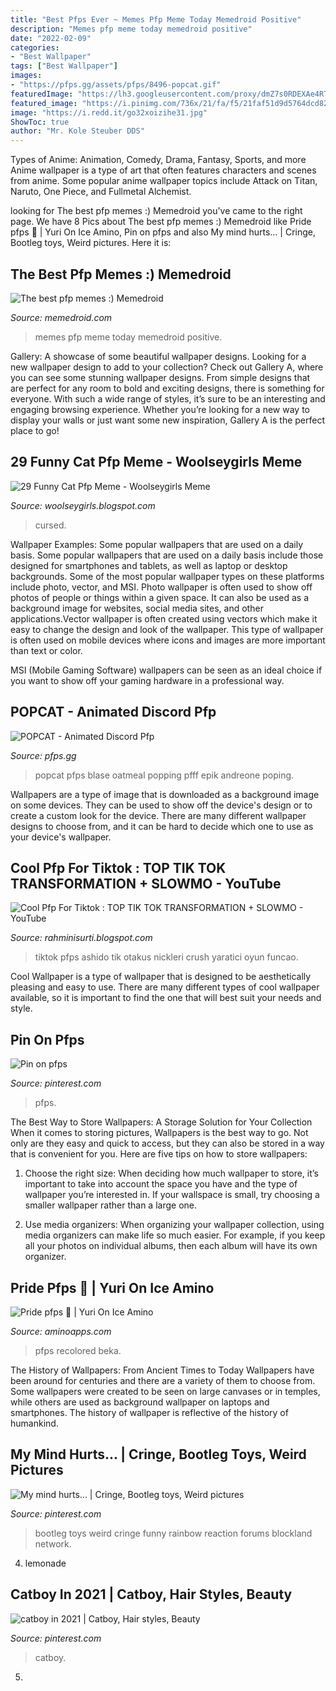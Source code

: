 ```yaml
---
title: "Best Pfps Ever ~ Memes Pfp Meme Today Memedroid Positive"
description: "Memes pfp meme today memedroid positive"
date: "2022-02-09"
categories:
- "Best Wallpaper"
tags: ["Best Wallpaper"]
images:
- "https://pfps.gg/assets/pfps/8496-popcat.gif"
featuredImage: "https://lh3.googleusercontent.com/proxy/dmZ7s0RDEXAe4RTyKFILMJE62lx8_f3iW4yEbxPFBI5sbaF_qgXUfk722S-N9wJIIiXT9Suhx3xYRtugTgzPZXI9C8iJd8C2BSIK3sjwrcusLOR5sLQ6ZfT6jgxy_ekD=w1200-h630-p-k-no-nu"
featured_image: "https://i.pinimg.com/736x/21/fa/f5/21faf51d9d5764dcd82ba9c441f40c97.jpg"
image: "https://i.redd.it/go32xoizihe31.jpg"
ShowToc: true
author: "Mr. Kole Steuber DDS"
---
```



Types of Anime: Animation, Comedy, Drama, Fantasy, Sports, and more
Anime wallpaper is a type of art that often features characters and scenes from anime. Some popular anime wallpaper topics include Attack on Titan, Naruto, One Piece, and Fullmetal Alchemist.

	

		
looking for The best pfp memes :) Memedroid you've came to the right page. We have 8 Pics about The best pfp memes :) Memedroid like Pride pfps 💛 | Yuri On Ice Amino, Pin on pfps and also My mind hurts... | Cringe, Bootleg toys, Weird pictures. Here it is:
		
    
## The Best Pfp Memes :) Memedroid

<img loading=lazy src="https://images7.memedroid.com/images/UPLOADED624/5c0c7688cc337.jpeg" onerror="this.onerror=null;this.src='https://tse3.mm.bing.net/th?id=OIP.OXZHMD8Qide5lZJTxm8fHAAAAA&amp;pid=15.1';" alt="The best pfp memes :) Memedroid">

_Source: memedroid.com_

>memes pfp meme today memedroid positive. 

	

Gallery: A showcase of some beautiful wallpaper designs.
Looking for a new wallpaper design to add to your collection? Check out Gallery A, where you can see some stunning wallpaper designs. From simple designs that are perfect for any room to bold and exciting designs, there is something for everyone. With such a wide range of styles, it’s sure to be an interesting and engaging browsing experience. Whether you’re looking for a new way to display your walls or just want some new inspiration, Gallery A is the perfect place to go!





	
	
    
## 29 Funny Cat Pfp Meme - Woolseygirls Meme

<img loading=lazy src="https://i.redd.it/go32xoizihe31.jpg" onerror="this.onerror=null;this.src='https://tse4.mm.bing.net/th?id=OIP.hZpRrZMBeYH117_1yWFOMwHaOt&amp;pid=15.1';" alt="29 Funny Cat Pfp Meme - Woolseygirls Meme">

_Source: woolseygirls.blogspot.com_

>cursed. 

	

Wallpaper Examples: Some popular wallpapers that are used on a daily basis.
Some popular wallpapers that are used on a daily basis include those designed for smartphones and tablets, as well as laptop or desktop backgrounds. Some of the most popular wallpaper types on these platforms include photo, vector, and MSI. 
Photo wallpaper is often used to show off photos of people or things within a given space. It can also be used as a background image for websites, social media sites, and other applications.Vector wallpaper is often created using vectors which make it easy to change the design and look of the wallpaper. This type of wallpaper is often used on mobile devices where icons and images are more important than text or color. 

MSI (Mobile Gaming Software) wallpapers can be seen as an ideal choice if you want to show off your gaming hardware in a professional way.

    
## POPCAT - Animated Discord Pfp

<img loading=lazy src="https://pfps.gg/assets/pfps/8496-popcat.gif" onerror="this.onerror=null;this.src='https://tse2.mm.bing.net/th?id=OIP.qqOXS0TDNPWaONkKW2oIGQAAAA&amp;pid=15.1';" alt="POPCAT - Animated Discord Pfp">

_Source: pfps.gg_

>popcat pfps blase oatmeal popping pfff epik andreone poping. 

	

Wallpapers are a type of image that is downloaded as a background image on some devices. They can be used to show off the device's design or to create a custom look for the device. There are many different wallpaper designs to choose from, and it can be hard to decide which one to use as your device's wallpaper.

    
## Cool Pfp For Tiktok : TOP TIK TOK TRANSFORMATION + SLOWMO - YouTube

<img loading=lazy src="https://lh3.googleusercontent.com/proxy/dmZ7s0RDEXAe4RTyKFILMJE62lx8_f3iW4yEbxPFBI5sbaF_qgXUfk722S-N9wJIIiXT9Suhx3xYRtugTgzPZXI9C8iJd8C2BSIK3sjwrcusLOR5sLQ6ZfT6jgxy_ekD=w1200-h630-p-k-no-nu" onerror="this.onerror=null;this.src='https://tse3.mm.bing.net/th?id=OIP.OmCGJjfD1sV3z2clKAGeNQHaHa&amp;pid=15.1';" alt="Cool Pfp For Tiktok : TOP TIK TOK TRANSFORMATION + SLOWMO - YouTube">

_Source: rahminisurti.blogspot.com_

>tiktok pfps ashido tik otakus nickleri crush yaratici oyun funcao. 

	

Cool Wallpaper is a type of wallpaper that is designed to be aesthetically pleasing and easy to use. There are many different types of cool wallpaper available, so it is important to find the one that will best suit your needs and style.

    
## Pin On Pfps

<img loading=lazy src="https://i.pinimg.com/736x/31/66/96/31669649c279049f07ea3687910ddd8b.jpg" onerror="this.onerror=null;this.src='https://tse3.mm.bing.net/th?id=OIP.jIG12j802aWkbmpg42-PAwHaHa&amp;pid=15.1';" alt="Pin on pfps">

_Source: pinterest.com_

>pfps. 

	

The Best Way to Store Wallpapers: A Storage Solution for Your Collection
When it comes to storing pictures, Wallpapers is the best way to go. Not only are they easy and quick to access, but they can also be stored in a way that is convenient for you. Here are five tips on how to store wallpapers:
1) Choose the right size: When deciding how much wallpaper to store, it’s important to take into account the space you have and the type of wallpaper you’re interested in. If your wallspace is small, try choosing a smaller wallpaper rather than a large one.

2) Use media organizers: When organizing your wallpaper collection, using media organizers can make life so much easier. For example, if you keep all your photos on individual albums, then each album will have its own organizer.

    
## Pride Pfps 💛 | Yuri On Ice Amino

<img loading=lazy src="https://pm1.narvii.com/7217/255cd93e7721ca69c3e65d5063f87af498553ba3r1-768-768v2_hq.jpg" onerror="this.onerror=null;this.src='https://tse3.mm.bing.net/th?id=OIP.yty97ENDuPgK3rtfeg5OUgHaHa&amp;pid=15.1';" alt="Pride pfps 💛 | Yuri On Ice Amino">

_Source: aminoapps.com_

>pfps recolored beka. 

	

The History of Wallpapers: From Ancient Times to Today
Wallpapers have been around for centuries and there are a variety of them to choose from. Some wallpapers were created to be seen on large canvases or in temples, while others are used as background wallpaper on laptops and smartphones. The history of wallpaper is reflective of the history of humankind.

    
## My Mind Hurts... | Cringe, Bootleg Toys, Weird Pictures

<img loading=lazy src="https://i.pinimg.com/originals/b0/7c/e1/b07ce12653b78951d076ff3108271a20.jpg" onerror="this.onerror=null;this.src='https://tse2.mm.bing.net/th?id=OIP.B2QzYMF8sMmGPB2dPGY0bgAAAA&amp;pid=15.1';" alt="My mind hurts... | Cringe, Bootleg toys, Weird pictures">

_Source: pinterest.com_

>bootleg toys weird cringe funny rainbow reaction forums blockland network. 

	

4. lemonade 

    
## Catboy In 2021 | Catboy, Hair Styles, Beauty

<img loading=lazy src="https://i.pinimg.com/736x/21/fa/f5/21faf51d9d5764dcd82ba9c441f40c97.jpg" onerror="this.onerror=null;this.src='https://tse4.mm.bing.net/th?id=OIP.DOTR3z-BmJE7WiVL7ipSfgHaHa&amp;pid=15.1';" alt="catboy in 2021 | Catboy, Hair styles, Beauty">

_Source: pinterest.com_

>catboy. 

	

5.

